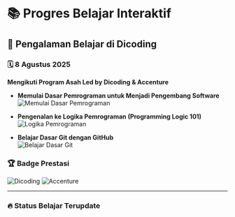 # 📚 Progres Belajar Interaktif

## 🌟 Pengalaman Belajar di Dicoding

### 🗓 8 Agustus 2025
**Mengikuti Program Asah Led by Dicoding & Accenture**

- **Memulai Dasar Pemrograman untuk Menjadi Pengembang Software**  
  ![Memulai Dasar Pemrograman](https://img.shields.io/endpoint?url=https://raw.githubusercontent.com/Arfwjn/progres-belajar/main/progress.json&label=Memulai%20Dasar%20Pemrograman&color=brightgreen&query=%24.Memulai%20Dasar%20Pemrograman)

- **Pengenalan ke Logika Pemrograman (Programming Logic 101)**  
  ![Logika Pemrograman](https://img.shields.io/endpoint?url=https://raw.githubusercontent.com/Arfwjn/progres-belajar/main/progress.json&label=Logika%20Pemrograman&color=orange&query=%24.Logika%20Pemrograman)

- **Belajar Dasar Git dengan GitHub**  
  ![Belajar Dasar Git](https://img.shields.io/endpoint?url=https://raw.githubusercontent.com/Arfwjn/progres-belajar/main/progress.json&label=Belajar%20Dasar%20Git&color=red&query=%24.Belajar%20Dasar%20Git)


### 🏆 Badge Prestasi
![Dicoding](https://img.shields.io/badge/Certified-Dicoding-blue)
![Accenture](https://img.shields.io/badge/Accenture-Program-success)


---

### 🔥 Status Belajar Terupdate
